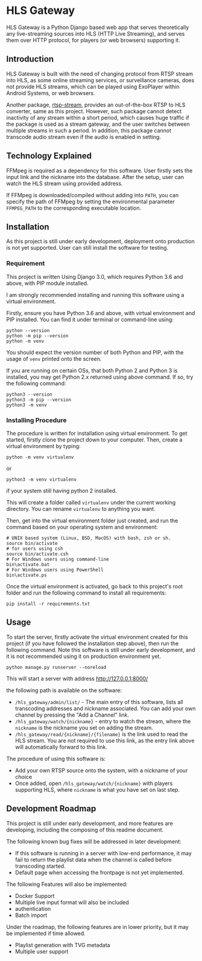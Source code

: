 # HLS Gateway
HLS Gateway is a Python Django based web app that serves theoretically
any live-streaming sources into HLS (HTTP Live Streaming), and serves
them over HTTP protocol, for players (or web browsers) supporting it.

## Introduction
HLS Gateway is built with the need of changing protocol from RTSP
stream into HLS, as some online streaming services, or surveillance
cameras, does not provide HLS streams, which can be played using
ExoPlayer within Android Systems, or web browsers.

Another package, [rtsp-stream](https://github.com/Roverr/rtsp-stream),
provides an out-of-the-box RTSP to HLS converter, same as this
project. However, such package cannot detect inactivity of any stream
within a short period, which causes huge traffic if the package is
used as a stream gateway, and the user switches between multiple
streams in such a period. In addition, this package cannot transcode
audio stream even if the audio is enabled in setting.

## Technology Explained
FFMpeg is required as a dependency for this software. User firstly
sets the input link and the nickname into the database. After the
setup, user can watch the HLS stream using provided address.

If FFMpeg is downloaded/compiled without adding into `PATH`, you can
specify the path of FFMpeg by setting the environmental parameter
`FFMPEG_PATH` to the corresponding executable location.

## Installation
As this project is still under early development, deployment onto
production is not yet supported. User can still install the software
for testing.

### Requirement
This project is written Using Django 3.0, which requires Python 3.6
and above, with PIP module installed.

I am strongly recommended installing and running this software using
a virtual environment.

Firstly, ensure you have Python 3.6 and above, with virtual
environment and PIP installed. You can find it under terminal or
command-line using:

```
python --version
python -m pip --version
python -m venv
```

You should expect the version number of both Python and PIP, with the
usage of `venv` printed onto the screen.

If you are running on certain OSs, that both Python 2 and Python 3 is
installed, you may get Python 2.x returned using above command. If
so, try the following command:

```
python3 --version
python3 -m pip --version
python3 -m venv
```

### Installing Procedure
The procedure is written for installation using virtual environment.
To get started, firstly clone the project down to your computer.
Then, create a virtual environment by typing:

```
python -m venv virtualenv
```

or

```
python3 -m venv virtualenv
```

if your system still having python 2 installed.

This will create a folder called `virtualenv` under the current
working directory. You can rename `virtualenv` to anything you want.

Then, get into the virtual environment folder just created, and run
the command based on your operating system and environment:

```
# UNIX based system (Linux, BSD, MacOS) with bash, zsh or sh.
source bin/activate
# for users using csh
source bin/activate.csh
# For Windows users using command-line
bin\activate.bat
# For Windows users using PowerShell
bin\activate.ps
```

Once the virtual environment is activated, go back to this project's
root folder and run the following command to install all
requirements:

```
pip install -r requirements.txt
```

## Usage
To start the server, firstly activate the virtual environment created
for this project (if you have followed the installation step above),
then run the following command. Note this software is still under
early development, and it is not recommended using it on production
environment yet.

```
python manage.py runserver --noreload
```

This will start a server with address http://127.0.0.1:8000/

the following path is available on the software:

- `/hls_gateway/admin/list/` - The main entry of this software,
  lists all transcoding addresses and nickname associated. You can
  add your own channel by pressing the "Add a Channel" link.
- `/hls_gateway/watch/{nickname}` - entry to watch the stream, where
  the `nickname` is the nickname you set on adding the stream.
- `/hls_gateway/read/{nickname}/{filename}` is the link used to read
  the HLS stream. You are not required to use this link, as the entry
  link above will automatically forward to this link.
  
The procedure of using this software is:

- Add your own RTSP source onto the system, with a nickname of your
  choice
- Once added, open `/hls_gateway/watch/{nickname}` with players
  supporting HLS, where `nickname` is what you have set on last step.

## Development Roadmap
This project is still under early development, and more features are
developing, including the composing of this readme document.

The following known bug fixes will be addressed in later development:

- If this software is running in a server with low-end performance,
  it may fail to return the playlist data when the channel is called
  before transcoding started.
- Default page when accessing the frontpage is not yet implemented.
  
The following Features will also be implemented:

- Docker Support
- Multiple live input format will also be included
- authentication
- Batch import

Under the roadmap, the following features are in lower priority, but
it may be implemented if time allowed.

- Playlist generation with TVG metadata 
- Multiple user support
